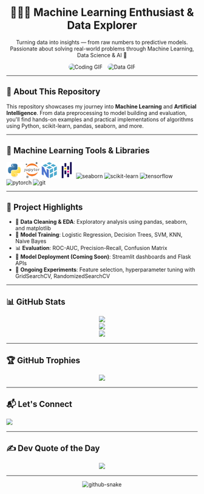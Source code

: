 <h1 align="center">👩🏻‍💻 Machine Learning Enthusiast & Data Explorer</h1>

<p align="center">
  Turning data into insights — from raw numbers to predictive models. <br/>
  Passionate about solving real-world problems through Machine Learning, Data Science & AI 🚀
</p>

<div align="center">
  <img src="coding.gif" alt="Coding GIF" height="150" style="border-radius: 100px; margin-right: 10px;" />
  <img src="data.gif" alt="Data GIF" height="150" style="border-radius: 100px;" />
</div>

---

## 🧠 About This Repository

This repository showcases my journey into **Machine Learning** and **Artificial Intelligence**. From data preprocessing to model building and evaluation, you'll find hands-on examples and practical implementations of algorithms using Python, scikit-learn, pandas, seaborn, and more.

---

## 🚀 Machine Learning Tools & Libraries

<p align="left">
  <img src="https://raw.githubusercontent.com/devicons/devicon/master/icons/python/python-original.svg" alt="python" width="42" height="42" />
  <img src="https://raw.githubusercontent.com/devicons/devicon/master/icons/jupyter/jupyter-original-wordmark.svg" alt="jupyter" width="42" height="42" />
  <img src="https://raw.githubusercontent.com/devicons/devicon/master/icons/numpy/numpy-original.svg" alt="numpy" width="42" height="42" />
  <img src="https://raw.githubusercontent.com/devicons/devicon/2ae2a900d2f041da66e950e4d48052658d850630/icons/pandas/pandas-original.svg" alt="pandas" width="42" height="42" />
  <img src="https://seaborn.pydata.org/_images/logo-mark-lightbg.svg" alt="seaborn" width="42" height="42" />
  <img src="https://upload.wikimedia.org/wikipedia/commons/0/05/Scikit_learn_logo_small.svg" alt="scikit-learn" width="42" height="42" />
  <img src="https://cdn.jsdelivr.net/gh/devicons/devicon/icons/tensorflow/tensorflow-original.svg" alt="tensorflow" width="42" height="42" />
  <img src="https://cdn.jsdelivr.net/gh/devicons/devicon/icons/pytorch/pytorch-original.svg" alt="pytorch" width="42" height="42" />
  <img src="https://cdn.jsdelivr.net/gh/devicons/devicon/icons/git/git-original.svg" alt="git" width="42" height="42" />
</p>

---

## 📂 Project Highlights

- 🧹 **Data Cleaning & EDA**: Exploratory analysis using pandas, seaborn, and matplotlib  
- 🧠 **Model Training**: Logistic Regression, Decision Trees, SVM, KNN, Naive Bayes  
- 📊 **Evaluation**: ROC-AUC, Precision-Recall, Confusion Matrix  
- 🔄 **Model Deployment (Coming Soon)**: Streamlit dashboards and Flask APIs  
- 🔎 **Ongoing Experiments**: Feature selection, hyperparameter tuning with GridSearchCV, RandomizedSearchCV

---

## 📊 GitHub Stats

<p align="center">
  <img src="https://github-readme-stats.vercel.app/api?username=zamzamsaid&theme=dark&hide_border=false&include_all_commits=true&count_private=true" />
  <br />
  <img src="https://nirzak-streak-stats.vercel.app/?user=zamzamsaid&theme=dark&hide_border=false" />
  <br />
  <img src="https://github-readme-stats.vercel.app/api/top-langs/?username=zamzamsaid&theme=dark&hide_border=false&layout=compact" />
</p>

---

## 🏆 GitHub Trophies

<p align="center">
  <img src="https://github-profile-trophy.vercel.app/?username=zamzamsaid&theme=radical&no-frame=false&no-bg=true&margin-w=4" />
</p>

---

## 📬 Let's Connect

<p>
  <a href="https://www.linkedin.com/in/zamzam-alsalti-087a73320/" target="_blank">
    <img src="https://img.shields.io/badge/LinkedIn-%230a77b6?style=for-the-badge&logo=linkedin&logoColor=white" />
  </a>
</p>

---

## ✍️ Dev Quote of the Day
<p align="center">
  <img src="https://quotes-github-readme.vercel.app/api?type=horizontal&theme=radical" />
</p>

---

<!-- Snake Animation -->
<div align="center">
  <picture>
    <source media="(prefers-color-scheme: dark)" srcset="https://raw.githubusercontent.com/tobiasmeyhoefer/tobiasmeyhoefer/output/github-snake-dark.svg" />
    <source media="(prefers-color-scheme: light)" srcset="https://raw.githubusercontent.com/tobiasmeyhoefer/tobiasmeyhoefer/output/github-snake.svg" />
    <img alt="github-snake" src="https://raw.githubusercontent.com/tobiasmeyhoefer/tobiasmeyhoefer/output/github-snake.svg" />
  </picture>
</div>
